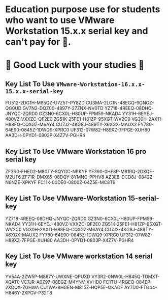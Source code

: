 
# Education purpose use for students who want to use VMware Workstation 15.x.x serial key and can't pay for 🎁. 
# 🎉 Good Luck with your studies 🏅

## Key List To Use `VMware-Workstation-16.x.x-15.x.x-serial-key`


FU512-2DG1H-M85QZ-U7Z5T-PY8ZD
CU3MA-2LG1N-48EGQ-9GNGZ-QG0UD
GV7N2-DQZ00-4897Y-27ZNX-NV0TD
YZ718-4REEQ-08DHQ-JNYQC-ZQRD0
GZ3N0-6CX0L-H80UP-FPM59-NKAD4
YY31H-6EYEJ-480VZ-VXXZC-QF2E0
ZG51K-25FE1-H81ZP-95XGT-WV2C0
VG30H-2AX11-H88FQ-CQXGZ-M6AY4
CU7J2-4KG8J-489TY-X6XGX-MAUX2
FY780-64E90-0845Z-1DWQ9-XPRC0
UF312-07W82-H89XZ-7FPGE-XUH80
AA3DH-0PYD1-0803P-X4Z7V-PGHR4

## Key List To Use VMware Workstation 16 pro serial key


ZF3R0-FHED2-M80TY-8QYGC-NPKYF
YF390-0HF8P-M81RQ-2DXQE-M2UT6
ZF71R-DMX85-08DQY-8YMNC-PPHV8
AZ3E8-DCD8J-0842Z-N6NZE-XPKYF
FC11K-00DE0-0800Z-04Z5E-MC8T6

## Key List To Use VMware-Workstation 15-serial-key 

YZ718-4REEQ-08DHQ-JNYQC-ZQRD0
GZ3N0-6CX0L-H80UP-FPM59-NKAD4
YY31H-6EYEJ-480VZ-VXXZC-QF2E0
ZG51K-25FE1-H81ZP-95XGT-WV2C0
VG30H-2AX11-H88FQ-CQXGZ-M6AY4
CU7J2-4KG8J-489TY-X6XGX-MAUX2
FY780-64E90-0845Z-1DWQ9-XPRC0
UF312-07W82-H89XZ-7FPGE-XUH80
AA3DH-0PYD1-0803P-X4Z7V-PGHR4


## Key List To Use VMware workstation 14 serial key 


YV54A-2ZW5P-M887Y-UWXNE-QPUXD
VY3R2-0NW0L-H845Q-TDMXT-XQAT0
VC7JR-A0Z97-08EGZ-M4YNV-XVHD0
FC1TU-4RGEQ-084EP-2XQQX-ZGHWA
CU1WA-8HGEN-M815Z-HQP5E-QKADF
AY7D0-FTG44-H846Y-2XPGV-P32T8


